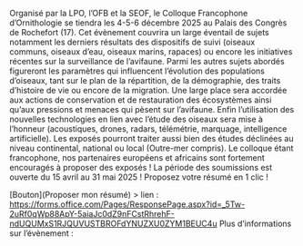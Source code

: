 Organisé par la LPO, l’OFB et la SEOF, le Colloque Francophone d’Ornithologie se tiendra les 4-5-6 décembre 2025 au Palais des Congrès de Rochefort (17).
Cet évènement couvrira un large éventail de sujets notamment les derniers résultats des dispositifs de suivi (oiseaux communs, oiseaux d’eau, oiseaux marins, rapaces) ou encore les initiatives récentes sur la surveillance de l’avifaune. Parmi les autres sujets abordés figureront les paramètres qui influencent l’évolution des populations d’oiseaux, tant sur le plan de la répartition, de la démographie, des traits d’histoire de vie ou encore de la migration. Une large place sera accordée aux actions de conservation et de restauration des écosystèmes ainsi qu’aux pressions et menaces qui pèsent sur l’avifaune. Enfin l’utilisation des nouvelles technologies en lien avec l’étude des oiseaux sera mise à l’honneur (acoustiques, drones, radars, télémétrie, marquage, intelligence artificielle).
Les exposés pourront traiter aussi bien des études déclinées au niveau continental, national ou local (Outre-mer compris). Le colloque étant francophone, nos partenaires européens et africains sont fortement encouragés à proposer des exposés !
La période des soumissions est ouverte du 15 avril au 31 mai 2025 !
Proposez votre résumé en 1 clic !

[Bouton](Proposer mon résumé) > lien : https://forms.office.com/Pages/ResponsePage.aspx?id=_5Tw-2uRf0qWp88ApY-5aiaJc0dZ9nFCstRhrehF-ndUQUMxS1RJQUVUSTBROFdYNUZXU0ZYM1BEUC4u 
Plus d’informations sur l’évènement : 


